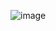 ![image](https://github.com/j-truong/Breast-Cancer-Wisconsin/blob/master/Breast%20Cancer%20Wisconsin.ipynb)
